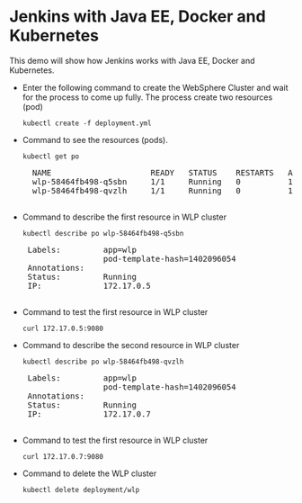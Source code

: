 # Jenkins with Java EE, Docker and Kubernetes

This demo will show how Jenkins works with Java EE, Docker and Kubernetes.


* Enter the following command to create the WebSphere Cluster and wait for the process to come up fully. 
The process create two resources (pod) 

	```
	kubectl create -f deployment.yml
	```

* Command to see the resources (pods).
	
	```
	kubectl get po
	```	
	<pre>
	NAME                     READY   STATUS    RESTARTS   AGE
	wlp-58464fb498-q5sbn     1/1     Running   0          10s
	wlp-58464fb498-qvzlh     1/1     Running   0          10s
	</pre>

*  Command to describe the first resource in WLP cluster

	```
	kubectl describe po wlp-58464fb498-q5sbn
	```

	<pre>
	Labels:         app=wlp
					pod-template-hash=1402096054
	Annotations:    <none>
	Status:         Running
	IP:             172.17.0.5
	</pre>

*  Command to test the first resource in WLP cluster

	```
	curl 172.17.0.5:9080
	```	
	
*  Command to describe the second resource in WLP cluster
	```
	kubectl describe po wlp-58464fb498-qvzlh
	```
	
	<pre>
	Labels:         app=wlp
					pod-template-hash=1402096054
	Annotations:    <none>
	Status:         Running
	IP:             172.17.0.7
	</pre>
		
*  Command to test the first resource in WLP cluster

	```
	curl 172.17.0.7:9080
	```	

*  Command to delete the WLP cluster

	```
	kubectl delete deployment/wlp
	```